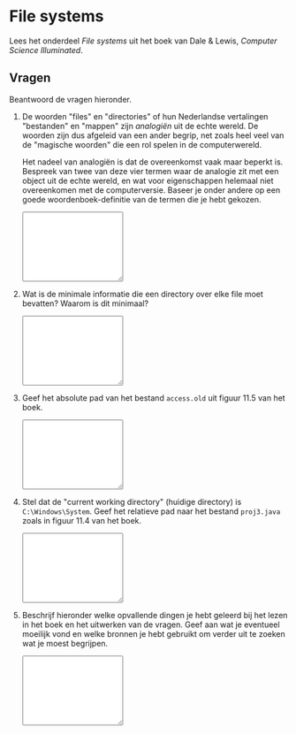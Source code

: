 # File systems

Lees het onderdeel *File systems* uit het boek van Dale & Lewis, *Computer Science Illuminated*.

## Vragen

Beantwoord de vragen hieronder.

1.  De woorden "files" en "directories" of hun Nederlandse vertalingen "bestanden" en "mappen" zijn *analogiën* uit de echte wereld. De woorden zijn dus afgeleid van een ander begrip, net zoals heel veel van de "magische woorden" die een rol spelen in de computerwereld.

    Het nadeel van analogiën is dat de overeenkomst vaak maar beperkt is. Bespreek van twee van deze vier termen waar de analogie zit met een object uit de echte wereld, en wat voor eigenschappen helemaal niet overeenkomen met de computerversie. Baseer je onder andere op een goede woordenboek-definitie van de termen die je hebt gekozen.

    <textarea name="form[q1]" rows="8" required></textarea>

2.  Wat is de minimale informatie die een directory over elke file moet bevatten? Waarom is dit minimaal?

    <textarea name="form[q2]" rows="8" required></textarea>

3.  Geef het absolute pad van het bestand `access.old` uit figuur 11.5 van het boek.

    <textarea name="form[q3]" rows="8" required></textarea>

4.  Stel dat de "current working directory" (huidige directory) is `C:\Windows\System`. Geef het relatieve pad naar het bestand `proj3.java` zoals in figuur 11.4 van het boek.

    <textarea name="form[q4]" rows="8" required></textarea>

5.  Beschrijf hieronder welke opvallende dingen je hebt geleerd bij het lezen in het boek en het uitwerken van de vragen. Geef aan wat je eventueel moeilijk vond en welke bronnen je hebt gebruikt om verder uit te zoeken wat je moest begrijpen.

    <textarea name="form[reflectie]" rows="8" required></textarea>
